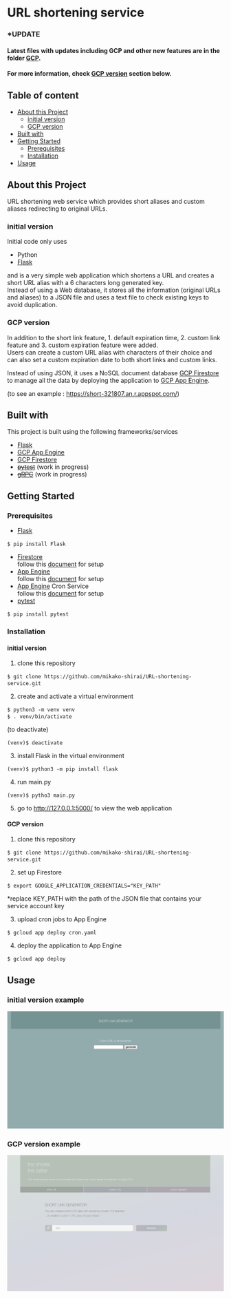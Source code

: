 # URL shortening service

### *UPDATE  
#### Latest files with updates including GCP and other new features are in the folder [GCP](https://github.com/mikako-shirai/URL-shortening-service/tree/master/GCP "GCP").  
#### For more information, check [GCP version](#GCP-version) section below.

## Table of content
- [About this Project](#About-this-Project)  
    - [initial version](#initial-version)  
    - [GCP version](#GCP-version)  
- [Built with](#Built-with)  
- [Getting Started](#Getting-Started)  
    - [Prerequisites](#Prerequisites)  
    - [Installation](#Installation)  
- [Usage](#Usage)  

## About this Project  
URL shortening web service which provides short aliases and custom aliases redirecting to original URLs.  

### initial version  
Initial code only uses  
- Python  
- [Flask][Flask]  

and is a very simple web application which shortens a URL and creates a short URL alias with a 6 characters long generated key.  
Instead of using a Web database, it stores all the information (original URLs and aliases) to a JSON file and uses a text file to check existing keys to avoid duplication.  

### GCP version  
In addition to the short link feature, 1. default expiration time, 2. custom link feature and 3. custom expiration feature were added.  
Users can create a custom URL alias with characters of their choice and can also set a custom expiration date to both short links and custom links.  

Instead of using JSON, it uses a NoSQL document database [GCP Firestore][Firestore] to manage all the data by deploying the application to [GCP App Engine][App Engine].  

(to see an example : https://short-321807.an.r.appspot.com/)  

## Built with  
This project is built using the following frameworks/services  
- [Flask][Flask]  
- [GCP App Engine][App Engine]  
- [GCP Firestore][Firestore]  
- ~~[pytest][pytest]~~ (work in progress)  
- ~~[gRPC][gRPC]~~ (work in progress)  

## Getting Started  
### Prerequisites  
- [Flask][Flask]  
```
$ pip install Flask
```  
- [Firestore][Firestore]  
follow this [document](https://cloud.google.com/firestore/docs/quickstart-servers) for setup  
- [App Engine][App Engine]  
follow this [document](https://cloud.google.com/appengine/docs/standard/python3/quickstart) for setup  
- [App Engine][App Engine] Cron Service  
follow this [document](https://cloud.google.com/appengine/docs/standard/go/scheduling-jobs-with-cron-yaml) for setup  
- [pytest][pytest]  
```
$ pip install pytest
```  
  
### Installation  
#### initial version  
1. clone this repository  
```
$ git clone https://github.com/mikako-shirai/URL-shortening-service.git
```  
2. create and activate a virtual environment  
```
$ python3 -m venv venv
$ . venv/bin/activate
```  
(to deactivate)  
```
(venv)$ deactivate
```  
3. install Flask in the virtual environment  
```
(venv)$ python3 -m pip install flask
```  
4. run main.py  
```
(venv)$ pytho3 main.py
```  
5. go to http://127.0.0.1:5000/ to view the web application  

#### GCP version  
1. clone this repository  
```
$ git clone https://github.com/mikako-shirai/URL-shortening-service.git
```  
2. set up Firestore  
```
$ export GOOGLE_APPLICATION_CREDENTIALS="KEY_PATH"
```  
*replace KEY_PATH with the path of the JSON file that contains your service account key  

3. upload cron jobs to App Engine  
```
$ gcloud app deploy cron.yaml
```  
4. deploy the application to App Engine  
```
$ gcloud app deploy
```  

## Usage  
### initial version example  
![example](https://github.com/mikako-shirai/dump/blob/main/URL-shortening-service/initial.png)  

### GCP version example
![example](https://github.com/mikako-shirai/dump/blob/main/URL-shortening-service/GCP.png)  



[Flask]: https://flask.palletsprojects.com/en/2.0.x/  
[Firestore]: https://cloud.google.com/firestore/  
[App Engine]: https://cloud.google.com/appengine/  
[pytest]: https://docs.pytest.org/en/6.2.x/  
[gRPC]: https://grpc.io/  

